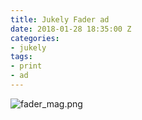 ```yaml
---
title: Jukely Fader ad
date: 2018-01-28 18:35:00 Z
categories:
- jukely
tags:
- print
- ad
---
```


![fader_mag.png](/uploads/fader_mag.png)